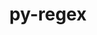 ---
title: "py-regex"
layout: cache
categories: [package, develop-2024-05-12]
meta: {"versions": ["2022.8.17"], "compilers": ["apple-clang@=15.0.0", "gcc@=11.4.0", "gcc@=9.4.0", "oneapi@=2024.0.0"], "oss": ["ubuntu20.04", "ubuntu22.04", "ventura"], "platforms": ["darwin", "linux"], "targets": ["aarch64", "neoverse_v1", "neoverse_v2", "ppc64le", "x86_64_v3"], "stacks": ["e4s", "e4s-neoverse-v2", "e4s-neoverse_v1", "e4s-oneapi", "e4s-power", "ml-darwin-aarch64-mps", "ml-linux-x86_64-cpu", "ml-linux-x86_64-cuda", "root"], "num_specs": 7, "num_specs_by_stack": {"ml-darwin-aarch64-mps": 1, "root": 7, "e4s-power": 1, "e4s-neoverse_v1": 1, "e4s-neoverse-v2": 1, "e4s": 1, "ml-linux-x86_64-cuda": 1, "ml-linux-x86_64-cpu": 1, "e4s-oneapi": 1}}
spec_details: [{"hash": "g4addh2lpxzin5ksnmz3jtfqotftomjw", "compiler": "apple-clang@=15.0.0", "versions": ["2022.8.17"], "os": "ventura", "platform": "darwin", "target": "aarch64", "variants": ["build_system=python_pip"], "stacks": ["ml-darwin-aarch64-mps", "root"], "size": "-", "tarball": "https://binaries.spack.io/releases/develop-2024-05-12/build_cache/darwin-ventura-aarch64/apple-clang-15.0.0/py-regex-2022.8.17/darwin-ventura-aarch64-apple-clang-15.0.0-py-regex-2022.8.17-g4addh2lpxzin5ksnmz3jtfqotftomjw.spack"}, {"hash": "233xruptjjoyzvuaf5qix3m46au7qtxv", "compiler": "gcc@=9.4.0", "versions": ["2022.8.17"], "os": "ubuntu20.04", "platform": "linux", "target": "ppc64le", "variants": ["build_system=python_pip"], "stacks": ["e4s-power", "root"], "size": "-", "tarball": "https://binaries.spack.io/releases/develop-2024-05-12/build_cache/linux-ubuntu20.04-ppc64le/gcc-9.4.0/py-regex-2022.8.17/linux-ubuntu20.04-ppc64le-gcc-9.4.0-py-regex-2022.8.17-233xruptjjoyzvuaf5qix3m46au7qtxv.spack"}, {"hash": "jybkzd65mhpw57sqzla6ibzgmicg7gdl", "compiler": "gcc@=11.4.0", "versions": ["2022.8.17"], "os": "ubuntu22.04", "platform": "linux", "target": "neoverse_v1", "variants": ["build_system=python_pip"], "stacks": ["e4s-neoverse_v1", "root"], "size": "-", "tarball": "https://binaries.spack.io/releases/develop-2024-05-12/build_cache/linux-ubuntu22.04-neoverse_v1/gcc-11.4.0/py-regex-2022.8.17/linux-ubuntu22.04-neoverse_v1-gcc-11.4.0-py-regex-2022.8.17-jybkzd65mhpw57sqzla6ibzgmicg7gdl.spack"}, {"hash": "6syrzpxxqt2ofto4337yywin2em2msrk", "compiler": "gcc@=11.4.0", "versions": ["2022.8.17"], "os": "ubuntu22.04", "platform": "linux", "target": "neoverse_v2", "variants": ["build_system=python_pip"], "stacks": ["e4s-neoverse-v2", "root"], "size": "-", "tarball": "https://binaries.spack.io/releases/develop-2024-05-12/build_cache/linux-ubuntu22.04-neoverse_v2/gcc-11.4.0/py-regex-2022.8.17/linux-ubuntu22.04-neoverse_v2-gcc-11.4.0-py-regex-2022.8.17-6syrzpxxqt2ofto4337yywin2em2msrk.spack"}, {"hash": "lcqmfrlfro42khnk73s5mveq5b2r6jrx", "compiler": "gcc@=11.4.0", "versions": ["2022.8.17"], "os": "ubuntu22.04", "platform": "linux", "target": "x86_64_v3", "variants": ["build_system=python_pip"], "stacks": ["e4s", "root"], "size": "-", "tarball": "https://binaries.spack.io/releases/develop-2024-05-12/build_cache/linux-ubuntu22.04-x86_64_v3/gcc-11.4.0/py-regex-2022.8.17/linux-ubuntu22.04-x86_64_v3-gcc-11.4.0-py-regex-2022.8.17-lcqmfrlfro42khnk73s5mveq5b2r6jrx.spack"}, {"hash": "vdplag6huy7vhdwqionmo533qgxcfa4u", "compiler": "gcc@=11.4.0", "versions": ["2022.8.17"], "os": "ubuntu22.04", "platform": "linux", "target": "x86_64_v3", "variants": ["build_system=python_pip"], "stacks": ["ml-linux-x86_64-cuda", "ml-linux-x86_64-cpu", "root"], "size": "-", "tarball": "https://binaries.spack.io/releases/develop-2024-05-12/build_cache/linux-ubuntu22.04-x86_64_v3/gcc-11.4.0/py-regex-2022.8.17/linux-ubuntu22.04-x86_64_v3-gcc-11.4.0-py-regex-2022.8.17-vdplag6huy7vhdwqionmo533qgxcfa4u.spack"}, {"hash": "zr6diqxrgkmnqpgvtcmqky2tu3fig6o2", "compiler": "oneapi@=2024.0.0", "versions": ["2022.8.17"], "os": "ubuntu22.04", "platform": "linux", "target": "x86_64_v3", "variants": ["build_system=python_pip"], "stacks": ["e4s-oneapi", "root"], "size": "-", "tarball": "https://binaries.spack.io/releases/develop-2024-05-12/build_cache/linux-ubuntu22.04-x86_64_v3/oneapi-2024.0.0/py-regex-2022.8.17/linux-ubuntu22.04-x86_64_v3-oneapi-2024.0.0-py-regex-2022.8.17-zr6diqxrgkmnqpgvtcmqky2tu3fig6o2.spack"}]
---